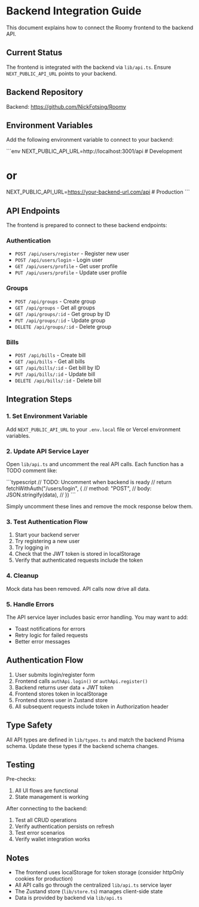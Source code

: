 # Backend Integration Guide

This document explains how to connect the Roomy frontend to the backend API.

## Current Status

The frontend is integrated with the backend via `lib/api.ts`. Ensure `NEXT_PUBLIC_API_URL` points to your backend.

## Backend Repository

Backend: https://github.com/NickFotsing/Roomy

## Environment Variables

Add the following environment variable to connect to your backend:

\`\`\`env
NEXT_PUBLIC_API_URL=http://localhost:3001/api  # Development
# or
NEXT_PUBLIC_API_URL=https://your-backend-url.com/api  # Production
\`\`\`

## API Endpoints

The frontend is prepared to connect to these backend endpoints:

### Authentication
- `POST /api/users/register` - Register new user
- `POST /api/users/login` - Login user
- `GET /api/users/profile` - Get user profile
- `PUT /api/users/profile` - Update user profile

### Groups
- `POST /api/groups` - Create group
- `GET /api/groups` - Get all groups
- `GET /api/groups/:id` - Get group by ID
- `PUT /api/groups/:id` - Update group
- `DELETE /api/groups/:id` - Delete group

### Bills
- `POST /api/bills` - Create bill
- `GET /api/bills` - Get all bills
- `GET /api/bills/:id` - Get bill by ID
- `PUT /api/bills/:id` - Update bill
- `DELETE /api/bills/:id` - Delete bill

## Integration Steps

### 1. Set Environment Variable

Add `NEXT_PUBLIC_API_URL` to your `.env.local` file or Vercel environment variables.

### 2. Update API Service Layer

Open `lib/api.ts` and uncomment the real API calls. Each function has a TODO comment like:

\`\`\`typescript
// TODO: Uncomment when backend is ready
// return fetchWithAuth("/users/login", {
//   method: "POST",
//   body: JSON.stringify(data),
// })
\`\`\`

Simply uncomment these lines and remove the mock response below them.

### 3. Test Authentication Flow

1. Start your backend server
2. Try registering a new user
3. Try logging in
4. Check that the JWT token is stored in localStorage
5. Verify that authenticated requests include the token

### 4. Cleanup

Mock data has been removed. API calls now drive all data.

### 5. Handle Errors

The API service layer includes basic error handling. You may want to add:
- Toast notifications for errors
- Retry logic for failed requests
- Better error messages

## Authentication Flow

1. User submits login/register form
2. Frontend calls `authApi.login()` or `authApi.register()`
3. Backend returns user data + JWT token
4. Frontend stores token in localStorage
5. Frontend stores user in Zustand store
6. All subsequent requests include token in Authorization header

## Type Safety

All API types are defined in `lib/types.ts` and match the backend Prisma schema. Update these types if the backend schema changes.

## Testing

Pre-checks:
1. All UI flows are functional
2. State management is working

After connecting to the backend:
1. Test all CRUD operations
2. Verify authentication persists on refresh
3. Test error scenarios
4. Verify wallet integration works

## Notes

- The frontend uses localStorage for token storage (consider httpOnly cookies for production)
- All API calls go through the centralized `lib/api.ts` service layer
- The Zustand store (`lib/store.ts`) manages client-side state
- Data is provided by backend via `lib/api.ts`
